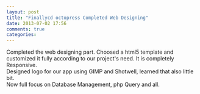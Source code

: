 ```yaml
---
layout: post
title: "Finallycd octopress Completed Web Designing"
date: 2013-07-02 17:56
comments: true
categories: 
---
```

Completed the web designing part. Choosed a html5 template and customized it fully according to our project's need. It is completely Responsive.  
Designed logo for our app using GIMP and Shotwell, learned that also little bit.  
Now full focus on Database Management, php Query and all.

